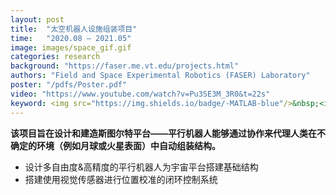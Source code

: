 ```yaml
---
layout: post
title:  "太空机器人设施组装项目"
time:   "2020.08 – 2021.05"
image: images/space_gif.gif
categories: research
background: "https://faser.me.vt.edu/projects.html"
authors: "Field and Space Experimental Robotics (FASER) Laboratory"
poster: "/pdfs/Poster.pdf"
video: "https://www.youtube.com/watch?v=Pu3SE3M_3R0&t=22s"
keyword: <img src="https://img.shields.io/badge/-MATLAB-blue"/>&nbsp;<img src="https://img.shields.io/badge/-机械设计-yellow"/>&nbsp;<img src="https://img.shields.io/badge/-OpenCV-red"/>
---
```

**该项目旨在设计和建造斯图尔特平台——平行机器人能够通过协作来代理人类在不确定的环境（例如月球或火星表面）中自动组装结构。**

- 设计多自由度&高精度的平行机器人为宇宙平台搭建基础结构
- 搭建使用视觉传感器进行位置校准的闭环控制系统

